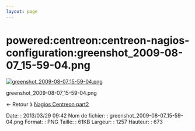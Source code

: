 ```yaml
---
layout: page
---
```


powered:centreon:centreon-nagios-configuration:greenshot\_2009-08-07\_15-59-04.png
==================================================================================

[![greenshot\_2009-08-07\_15-59-04.png](../../..//assets/media/powered/centreon/centreon-nagios-configuration/greenshot_2009-08-07_15-59-04.png@cache=&w=900&h=481 "greenshot_2009-08-07_15-59-04.png")](../../..//assets/media/powered/centreon/centreon-nagios-configuration/greenshot_2009-08-07_15-59-04.png@cache= "Afficher le fichier original")

greenshot\_2009-08-07\_15-59-04.png

← Retour à [Nagios Centreon
part2](../../../../centreon/nagios-centreon-part2.html "centreon:nagios-centreon-part2")

Date:
:   2013/03/29 09:42
Nom de fichier:
:   greenshot\_2009-08-07\_15-59-04.png
Format:
:   PNG
Taille:
:   61KB
Largeur:
:   1257
Hauteur:
:   673

